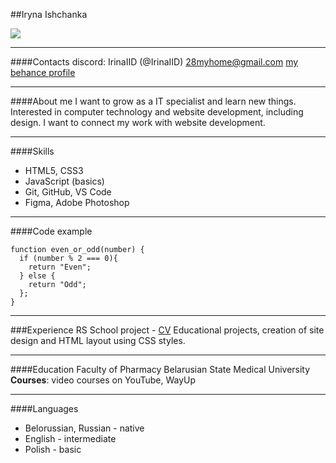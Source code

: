 ##Iryna Ishchanka

![](https://cdn0.iconfinder.com/data/icons/data-science-1-4/66/70-128.png)

---

####Contacts
discord: IrinaIID (@IrinaIID)
28myhome@gmail.com
[my behance profile](https://www.behance.net/irinaishchenko)

---

####About me
I want to grow as a IT specialist and learn new things. Interested in computer technology and website development, including design. I want to connect my work with website development.

---

####Skills
* HTML5, CSS3
* JavaScript (basics)
* Git, GitHub, VS Code
* Figma, Adobe Photoshop

---

####Code example
```
function even_or_odd(number) {
  if (number % 2 === 0){
    return "Even";
  } else {
    return "Odd";
  };
}

```
---

###Experience
RS School project - [CV](https://github.com/IrinaIID/rsschool-cv)
Educational projects, creation of site design and HTML layout using CSS styles.

---

####Education
Faculty of Pharmacy
Belarusian State Medical University
**Courses**: video courses on YouTube, WayUp
 
---

####Languages
* Belorussian, Russian - native
* English - intermediate
* Polish - basic
